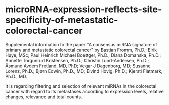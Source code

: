 # microRNA-expression-reflects-site-specificity-of-metastatic-colorectal-cancer

Supplemental information to the paper  "A consensus miRNA signature of primary and metastatic colorectal cancer" by Bastian Fromm, Ph.D.; Eirik Høye, MSc; Paul Heinrich Michael Boettger, Ph.D.; Diana Domanska, Ph.D.; Annette Torgunrud Kristensen, Ph.D.; Christin Lund-Andersen, Ph.D.; Åsmund Avdem Fretland, MD, PhD; Vegar J Dagenborg, MD; Susanne Lorenz, Ph.D.; Bjørn Edwin, Ph.D., MD; Eivind Hovig, Ph.D.; Kjersti Flatmark, Ph.D., MD.

It is regarding filtering and selection of relevant miRNAs in the colorectal cancer with regard to its metastases according to expression levels, relative changes, relevance and total counts.

